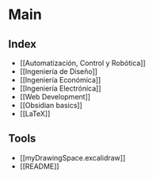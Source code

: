 # Main


## Index

- [[Automatización, Control y Robótica]]
- [[Ingeniería de Diseño]]
- [[Ingeniería Económica]]
- [[Ingeniería Electrónica]]
- [[Web Development]]
- [[Obsidian basics]]
- [[LaTeX]]


## Tools

- [[myDrawingSpace.excalidraw]]
- [[README]]
